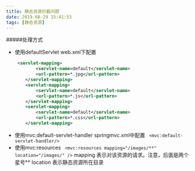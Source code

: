 ```yaml
---
title: 静态资源拦截问题
date: 2019-08-29 15:41:53
tags: [静态资源]
---
```

#####处理方式
<!--more-->
- 使用defaultServlet
web.xml下配置
  ```xml
   <servlet-mapping>
          <servlet-name>default</servlet-name>
          <url-pattern>*.jpg</url-pattern>
      </servlet-mapping>
      <servlet-mapping>
          <servlet-name>default</servlet-name>
          <url-pattern>*.js</url-pattern>
      </servlet-mapping>
      <servlet-mapping>
          <servlet-name>default</servlet-name>
          <url-pattern>*.css</url-pattern>
      </servlet-mapping>
  ```
- 使用mvc:default-servlet-handler
springmvc.xml中配置
`  <mvc:default-servlet-handler/> `
- 使用mvc:resources
` <mvc:resources mapping="/images/**" location="/images/" />`
mapping 表示对该资源的请求。注意，后面是两个星号**
location 表示静态资源所在目录